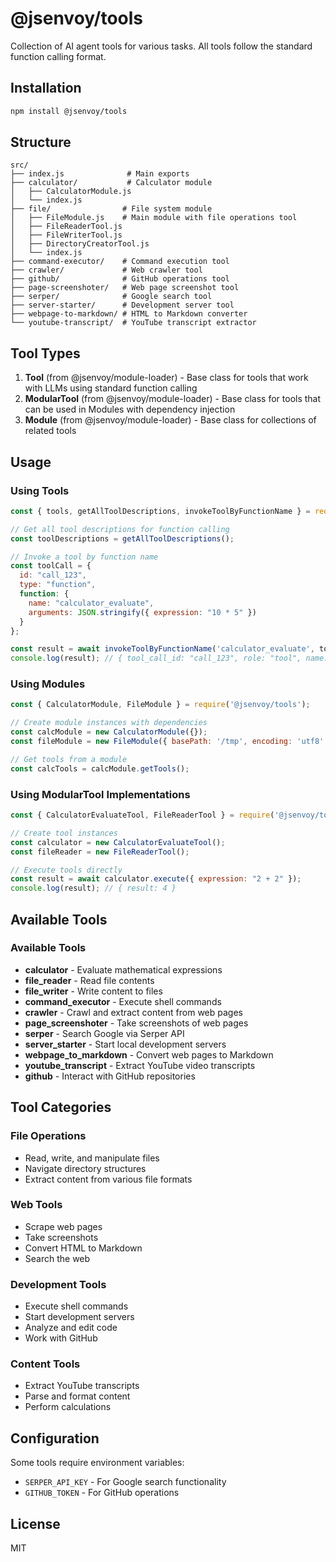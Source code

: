 # @jsenvoy/tools

Collection of AI agent tools for various tasks. All tools follow the standard function calling format.

## Installation

```bash
npm install @jsenvoy/tools
```

## Structure

```
src/
├── index.js              # Main exports
├── calculator/           # Calculator module
│   ├── CalculatorModule.js
│   └── index.js
├── file/                # File system module
│   ├── FileModule.js    # Main module with file operations tool
│   ├── FileReaderTool.js
│   ├── FileWriterTool.js
│   ├── DirectoryCreatorTool.js
│   └── index.js
├── command-executor/    # Command execution tool
├── crawler/             # Web crawler tool
├── github/              # GitHub operations tool
├── page-screenshoter/   # Web page screenshot tool
├── serper/              # Google search tool
├── server-starter/      # Development server tool
├── webpage-to-markdown/ # HTML to Markdown converter
└── youtube-transcript/  # YouTube transcript extractor
```

## Tool Types

1. **Tool** (from @jsenvoy/module-loader) - Base class for tools that work with LLMs using standard function calling
2. **ModularTool** (from @jsenvoy/module-loader) - Base class for tools that can be used in Modules with dependency injection
3. **Module** (from @jsenvoy/module-loader) - Base class for collections of related tools

## Usage

### Using Tools

```javascript
const { tools, getAllToolDescriptions, invokeToolByFunctionName } = require('@jsenvoy/tools');

// Get all tool descriptions for function calling
const toolDescriptions = getAllToolDescriptions();

// Invoke a tool by function name
const toolCall = {
  id: "call_123",
  type: "function",
  function: {
    name: "calculator_evaluate",
    arguments: JSON.stringify({ expression: "10 * 5" })
  }
};

const result = await invokeToolByFunctionName('calculator_evaluate', toolCall);
console.log(result); // { tool_call_id: "call_123", role: "tool", name: "calculator_evaluate", content: '{"result":50}' }
```

### Using Modules

```javascript
const { CalculatorModule, FileModule } = require('@jsenvoy/tools');

// Create module instances with dependencies
const calcModule = new CalculatorModule({});
const fileModule = new FileModule({ basePath: '/tmp', encoding: 'utf8' });

// Get tools from a module
const calcTools = calcModule.getTools();
```

### Using ModularTool Implementations

```javascript
const { CalculatorEvaluateTool, FileReaderTool } = require('@jsenvoy/tools');

// Create tool instances
const calculator = new CalculatorEvaluateTool();
const fileReader = new FileReaderTool();

// Execute tools directly
const result = await calculator.execute({ expression: "2 + 2" });
console.log(result); // { result: 4 }
```

## Available Tools

### Available Tools
- **calculator** - Evaluate mathematical expressions
- **file_reader** - Read file contents
- **file_writer** - Write content to files
- **command_executor** - Execute shell commands
- **crawler** - Crawl and extract content from web pages
- **page_screenshoter** - Take screenshots of web pages
- **serper** - Search Google via Serper API
- **server_starter** - Start local development servers
- **webpage_to_markdown** - Convert web pages to Markdown
- **youtube_transcript** - Extract YouTube video transcripts
- **github** - Interact with GitHub repositories

## Tool Categories

### File Operations
- Read, write, and manipulate files
- Navigate directory structures
- Extract content from various file formats

### Web Tools
- Scrape web pages
- Take screenshots
- Convert HTML to Markdown
- Search the web

### Development Tools
- Execute shell commands
- Start development servers
- Analyze and edit code
- Work with GitHub

### Content Tools
- Extract YouTube transcripts
- Parse and format content
- Perform calculations

## Configuration

Some tools require environment variables:
- `SERPER_API_KEY` - For Google search functionality
- `GITHUB_TOKEN` - For GitHub operations

## License

MIT